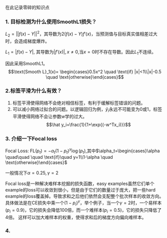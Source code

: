 在此记录零碎的知识点

### 1. 目标检测为什么使用SmoothL1损失？

$L_2=||f(x)-Y||^2$，其导数为$2(f(x)-Y)f'(x)$，当预测值与目标真实值相差过大时，会造成梯度爆炸。

$L_1=|f(x)-Y|$, 其导数为$|f'(x)|, x\neq0$,当$x=0$时不存在导数。因此$L_1$不连续。

因此采用SmoothL1。$$\text{Smooth L}_1(x)= \begin{cases}0.5x^2  \quad   \text{if} |x|<1\\|x|-0.5 \quad   \text{otherwise}\end{cases}$$

### 2.标签平滑为什么有效？

1. 标签平滑使得网络不会绝对相信标签，有利于缓解标签错误的问题。
2. 可以减小网络过拟合的问题。以逻辑回归为例，$\hat y_i$永远不可能变为0或1，标签平滑使得网络不会让参数$w$学的过大。
$$\hat y_i=\frac{1}{1+\exp{(-w^Tx_i)}}$$

### 3. 介绍一下Focal loss

Focal Loss: $\text{FL}(p_t)=-\alpha_t(1-p_t)^\gamma\log(p_t)$,其中$\alpha_t=\begin{cases}\alpha  \quad\quad \quad  \text{if}\quad y=1\\1-\alpha \quad   \text{otherwise}\end{cases}$

一般情况下$\alpha=0.25,\gamma=2$

Focal loss是一种解决难样本挖掘的损失函数，easy examples虽然它们单个example的loss可以收敛到很小，但是由于它们的数量过于庞大，把一些hard example的loss覆盖掉。导致求和之后他们依然会支配整个批次样本的收敛方向。具体做法是在CE损失中乘一个$(1-p_i)^\gamma$，举个例子，当一个$\gamma=2$时，一个易样本($p_i=0.9$)，它的损失会降低100倍，而一个难样本($p_i=0.5$)，它的损失只降低了4倍。 这样可以加大难样本的权重，使得求和后的梯度方向偏向难样本。

### 4.
